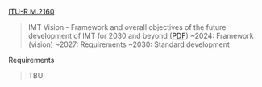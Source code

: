 [ITU-R M.2160](https://www.itu.int/rec/R-REC-M.2160-0-202311-I/en)

> IMT Vision - Framework and overall objectives of the future development of IMT for 2030 and beyond ([PDF](https://www.itu.int/dms_pubrec/itu-r/rec/m/R-REC-M.2160-0-202311-I!!PDF-E.pdf))
> ~2024: Framework (vision)
> ~2027: Requirements
> ~2030: Standard development

Requirements

> TBU
